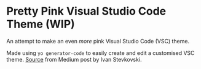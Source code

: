 # Pretty Pink Visual Studio Code Theme (WIP)

An attempt to make an even *more* pink Visual Studio Code (VSC) theme.

Made using `yo generator-code` to easily create and edit a customised VSC theme. [Source]([Source](https://medium.com/wearelaika/vscode-create-your-own-custom-theme-extension-96c67bd753f6)) from Medium post by Ivan Stevkovski.